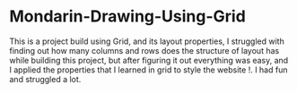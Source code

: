 # Mondarin-Drawing-Using-Grid
This is a project build using Grid, and its layout properties, I struggled with finding out how many columns and rows does the structure of layout has while building this project, but after figuring it out everything was easy, and I applied the properties that I learned in grid to style the website !. I had fun and struggled a lot.
